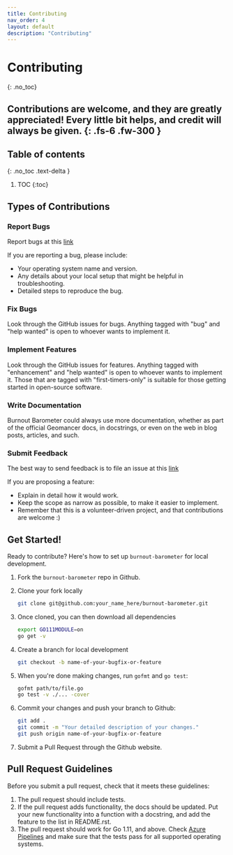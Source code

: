 ```yaml
---
title: Contributing
nav_order: 4
layout: default
description: "Contributing"
---
```


# Contributing
{: .no_toc}

Contributions are welcome, and they are greatly appreciated! Every
little bit helps, and credit will always be given.
{: .fs-6 .fw-300 }
--- 
## Table of contents
{: .no_toc .text-delta }

1. TOC
{:toc}

## Types of Contributions

### Report Bugs

Report bugs at this [link](https://github.com/ljvmiranda921/burnout-barometer/issues)

If you are reporting a bug, please include:

* Your operating system name and version.
* Any details about your local setup that might be helpful in troubleshooting.
* Detailed steps to reproduce the bug.

### Fix Bugs

Look through the GitHub issues for bugs. Anything tagged with "bug"
and "help wanted" is open to whoever wants to implement it.


### Implement Features

Look through the GitHub issues for features. Anything tagged with "enhancement"
and "help wanted" is open to whoever wants to implement it. Those that are
tagged with "first-timers-only" is suitable for those getting started in open-source software.

### Write Documentation

Burnout Barometer could always use more documentation, whether as part of the
official Geomancer docs, in docstrings, or even on the web in blog posts,
articles, and such.

### Submit Feedback

The best way to send feedback is to file an issue at this [link](https://github.com/ljvmiranda921/burnout-barometer/issues)


If you are proposing a feature:

* Explain in detail how it would work.
* Keep the scope as narrow as possible, to make it easier to implement.
* Remember that this is a volunteer-driven project, and that contributions
  are welcome :)

## Get Started!

Ready to contribute? Here's how to set up `burnout-barometer` for local development.

1. Fork the `burnout-barometer` repo in Github.
2. Clone your fork locally

    ```bash
    git clone git@github.com:your_name_here/burnout-barometer.git
    ```
3. Once cloned, you can then download all dependencies

    ```bash
    export GO111MODULE=on
    go get -v
    ```
4. Create a branch for local development

    ```bash
    git checkout -b name-of-your-bugfix-or-feature
    ```

5. When you're done making changes, run `gofmt` and `go test`:

    ```bash
    gofmt path/to/file.go
    go test -v ./... -cover
    ```
6. Commit your changes and push your branch to Github:

    ```bash
    git add .
    git commit -m "Your detailed description of your changes."
    git push origin name-of-your-bugfix-or-feature
    ```
7. Submit a Pull Request through the Github website.


## Pull Request Guidelines

Before you submit a pull request, check that it meets these guidelines:

1. The pull request should include tests.
2. If the pull request adds functionality, the docs should be updated. Put
   your new functionality into a function with a docstring, and add the
   feature to the list in README.rst.
3. The pull request should work for Go 1.11, and above. Check [Azure
   Pipelines](https://dev.azure.com/ljvmiranda/ljvmiranda/_build/latest?definitionId=6&branchName=master)
   and make sure that the tests pass for all supported operating systems.
